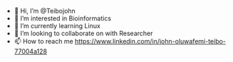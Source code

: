 - 👋 Hi, I’m @Teibojohn
- 👀 I’m interested in Bioinformatics 
- 🌱 I’m currently learning Linux
- 💞️ I’m looking to collaborate on with Researcher 
- 📫 How to reach me https://www.linkedin.com/in/john-oluwafemi-teibo-77004a128

<!---My email is teiboluwafemi@gmail.com 
  --- My name is John Oluwafemi Teibo 
Teibojohn/Teibojohn is a ✨ special ✨ repository because its `README.md` (this file) appears on your GitHub profile.
You can click the Preview link to take a look at your changes.
--->
